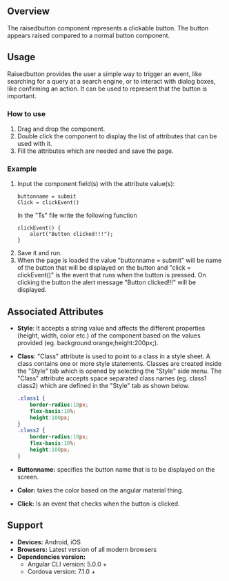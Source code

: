 ## Overview
The raisedbutton component represents a clickable button. The button appears raised compared to a normal button component.

## Usage
Raisedbutton provides the user a simple way to trigger an event, like searching for a query at a search engine, or to interact with dialog boxes, like confirming an action. It can be used to represent that the button is important.

### How to use   
1. Drag and drop the component. 
2. Double click the component to display the list of attributes that can be used with it.
3. Fill the attributes which are needed and save the page.

### Example 
1. Input the component field(s) with the attribute value(s):
    ``` 
    buttonname = submit
    Click = clickEvent()
    ```
    In the "Ts" file write the following function
    ```
    clickEvent() { 
        alert("Button clicked!!!");
    }
    ```
2. Save it and run.
3. When the page is loaded the value "buttonname = submit" will be name of the button that will be displayed on the button and "click = clickEvent()" is the event that runs when the button is pressed. On clicking the button the alert message "Button clicked!!!" will be displayed.

## Associated Attributes
- **Style**: It accepts a string value and affects the different properties (height, width, color etc.) of the component based on the values provided (eg. background:orange;height:200px;).

- **Class**: "Class" attribute is used to point to a class in a style sheet. A class contains one or more style statements. Classes are created inside the "Style" tab which is opened by selecting the "Style" side menu. The "Class" attribute accepts space separated class names (eg. class1 class2) which are defined in the "Style" tab as shown below.
    ```css
    .class1 {
        border-radius:10px;
        flex-basis:10%;
        height:100px;
    }
    .class2 {
        border-radius:10px;
        flex-basis:10%;
        height:100px;
    }
    
    ```
- **Buttonname:** specifies the button name that is to be displayed on the screen.
- **Color:** takes the color based on the angular material thing.
- **Click:** Is an event that checks when the button is clicked.

## Support
- **Devices:** Android, iOS
- **Browsers:**  Latest version of all modern browsers
- **Dependencies version:** 
    - Angular CLI version: 5.0.0 + 
    - Cordova version: 7.1.0 +
